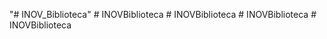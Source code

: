 "# INOV_Biblioteca" 
#   I N O V B i b l i o t e c a  
 #   I N O V B i b l i o t e c a  
 #   I N O V B i b l i o t e c a  
 #   I N O V B i b l i o t e c a  
 